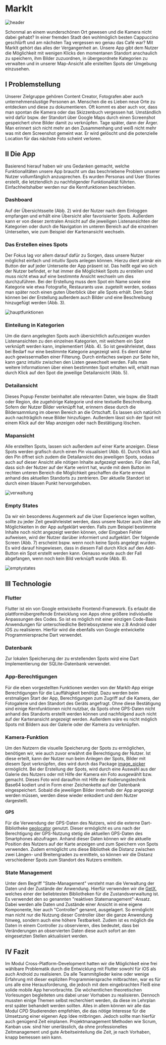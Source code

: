 # MarkIt

![header](markit_header.jpg)

Schonmal an einem wunderschönen Ort gewesen und die Kamera nicht dabei gehabt? In einer fremden Stadt den wohlmöglich besten Cappuccino geschlürft und am nächsten Tag vergessen wo genau das Café war? Mit MarkIt gehört das alles der Vergangenheit an. Unsere App gibt dem Nutzer die Möglichkeit mit wenigen Klicks den momentanen Standort anschaulich zu speichern, ihm Bilder zuzuordnen, in übergeordnete Kategorien zu verwalten und in unserer Map-Ansicht alle erstellten Spots der Umgebung einzusehen.

## I Problemstellung  

Unserer Zielgruppe gehören Content Creator, Fotografen aber auch unternehmenslustige Personen an. Menschen die es Lieben neue Orte zu entdecken und diese zu dokumentieren. Oft kommt es aber auch vor, dass man spontan die Kamera oder das Skizzenbuch vergessen hat. Umständlich wird dafür bspw. der Standort über Google Maps durch einen Screenshot gespeichert ohne Bilder damit zu verknüpfen. Tage später, dann der Ärger. Man erinnert sich nicht mehr an den Zusammenhang und weiß nicht mehr was mit dem Screenshot gemeint war. Er wird gelöscht und die potenzielle Location für das nächste Foto scheint verloren.
  
## II Die App

Basierend hierauf haben wir uns Gedanken gemacht, welche Funktionalitäten unsere App braucht um das beschriebene Problem unserer Nutzer vollumfänglich anzusprechen. Es wurden Personas und User Stories erstellt, die letztendlich zu nachfolgender Funktionalität führten. Einfachheitshalber werden nur die Kernfunktionen beschrieben.

### Dashboard

Auf der Übersichtsseite (Abb. 2) wird der Nutzer nach dem Einloggen empfangen und erhält eine Übersicht aller favorisierter Spots. Außerdem kann er von dieser zentralen Ansicht auf die jeweiligen Listenansichten der Kategorien oder durch die Navigation im unteren Bereich auf die einzelnen Unterseiten, wie zum Beispiel der Kartenansicht wechseln.

### Das Erstellen eines Spots

Der Fokus lag vor allem darauf dafür zu Sorgen, dass unsere Nutzer möglichst einfach und intuitiv Spots anlegen können. Hierzu dient primär ein Button der auf jeder Unterseite  der App präsent ist. Das heißt egal wo sich der Nutzer befindet, er hat immer die Möglichkeit Spots zu erstellen und muss nicht etwa auf eine bestimmte Ansicht wechseln um dies durchzuführen. Bei der Erstellung muss dem Spot ein Name sowie eine Kategorie wie etwa Fotografie, Restaurants usw. zugeteilt werden, sodass man später noch einen guten Überblick über alle Spots erhält. Dem Spot können bei der Erstellung außerdem auch Bilder und eine Beschreibung hinzugefügt werden (Abb. 3).

![hauptfunktionen](markit_hauptfunktion.jpg)

### Einteilung in Kategorien

Um die dann angelegten Spots auch übersichtlich aufzuzeigen wurden Listenansichten zu den einzelnen Kategorien, mit welchem ein Spot verknüpft werden kann, implementiert (Abb. 4). So ist gewährleistet, dass bei Bedarf nur eine bestimmte Kategorie angezeigt wird. Es dient daher auch gewissermaßen einer Filterung. Durch einfaches swipen zur Seite hin, kann ganz intuitiv zwischen den Listen gewechselt werden. Falls man weitere Informationen über einen bestimmten Spot erhalten will, erhält man durch Klick auf den Spot die jeweilige Detailansicht (Abb. 5).

### Detailansicht

Dieses Popup Fenster beinhaltet alle relevanten Daten, wie bspw. die Stadt oder Region, die zugehörige Kategorie und eine textuelle Beschreibung.
Sofern der Nutzer Bilder verknüpft hat, erinnern diese durch die Bildersammlung im oberen Bereich an die Ortschaft. Es lassen sich natürlich auch nachträglich neue Bilder hinzufügen.
Außerdem lässt sich der Spot mit einem Klick auf der Map anzeigen oder nach Bestätigung löschen.

### Mapansicht

Alle erstellten Spots, lassen sich außerdem auf einer Karte anzeigen. Diese Spots werden grafisch durch einen Pin visualisiert (Abb. 6). Durch Klick auf den Pin öffnet sich zudem die Detailansicht des jeweiligen Spots, sodass auch auf dieser Ansicht alle nötigen Inhalte aufgezeigt werden. Für den Fall, dass sich der Nutzer auf der Karte verirrt hat, wurde mit dem Button im rechten unteren Bereich die Möglichkeit geschaffen die Karte erneut anhand des aktuellen Standorts zu zentrieren. Der aktuelle Standort ist durch einen blauen Punkt hervorgehoben.

![verwaltung](markit_spotansichten.jpg)

### Empty States

Da wir ein besonderes Augenmerk auf die User Experience legen wollten, sollte zu jeder Zeit gewährleistet werden, dass unsere Nutzer auch über alle Möglichkeiten in der App aufgeklärt werden. Falls zum Beispiel bestimmte Inhalte noch nicht angezeigt werden können, oder Eingaben Fehler aufweisen, wird der Nutzer darüber informiert und aufgeklärt.
Der folgende Screen (Abb. 7) erscheint bspw. wenn noch keine Spots angelegt wurden. Es wird darauf hingewiesen, dass in diesem Fall durch Klick auf den Add-Button ein Spot erstellt werden kann. Genauso wurde auch der Fall abgefangen, wenn noch kein Bild verknüpft wurde (Abb. 8).

![emptystates](markit_emptystates.jpg)

## III Technologie

### Flutter
Flutter ist ein von Google entwickelte Frontend-Framework. Es erlaubt die plattformübergreifende Entwicklung von Apps ohne größere individuelle Anpassungen des Codes. So ist es möglich mit einer einzigen Code-Basis Anwendungen für unterschiedliche Betriebssysteme wie z.B Android oder iOS zu realisieren. Hierfür wird die ebenfalls von Google entwickelte Programmiersprache Dart verwendet. 

### Datenbank 
Zur lokalen Speicherung der zu erstellenden Spots wird eine Dart Implementierung der SQLite-Datenbank verwendet. 

### App-Berechtigungen
Für die eben vorgestellten Funktionen werden von der MarkIt-App einige Berechtigungen für die Lauffähigkeit benötigt. Dazu werden beim erstmaligen Start der App, Berechtigungen zum Zugriff auf die Kamera, der Fotogalerie und den Standort des Geräts angefragt. Ohne diese Bestätigung sind einige Kernfunktionen nicht nutzbar, da Spots ohne GPS-Daten nicht anhand des Standorts erstellt werden können und nachfolgend auch nicht auf der Kartenansicht angezeigt werden. Außerdem wäre es nicht möglich Spots mit Bildern aus der Galerie oder der Kamera zu verknüpfen.

### Kamera-Funktion
Um den Nutzern die visuelle Speicherung der Spots zu ermöglichen, benötigen wir, wie auch zuvor erwähnt die Berechtigung der Nutzer. Ist diese erteilt, kann der Nutzer nun beim Anlegen der Spots, Bilder mit diesem Spot verknüpfen, dies wird durch das Package [image_picker](https://pub.dev/packages/image_picker) ermöglicht. Bei der Erstellung der Spots, wird durch eine Auswahl aus der Galerie des Nutzers oder mit Hilfe der Kamera ein Foto ausgewählt bzw. gemacht. Dieses Foto wird daraufhin mit Hilfe der Kodierungstechnik Base64 kodiert und in Form einer Zeichenkette auf der Datenbank eingespeichert. Sobald die jeweiligen Bilder innerhalb der App angezeigt werden müssen, werden diese wieder enkodiert und dem Nutzer dargestellt.

#### GPS
Für die Verwendung der GPS-Daten des Nutzers, wird die externe Dart-Bibliotheke [geolocator](https://pub.dev/packages/geolocator) genutzt. Dieser ermöglicht es uns nach der Berechtigung der GPS-Nutzung stetig die aktuellen GPS-Daten des Smartphones abzufragen. Anhand dieser Daten können wir die aktuelle Position des Nutzers auf der Karte anzeigen und zum Speichern von Spots verwenden. Zudem ermöglicht uns diese Bibliothek die Distanz zwischen zwei Längen- und Breitengraden zu ermitteln, so können wir die Distanz verschiedener Spots zum Standort des Nutzers ermitteln.

### State Management
Unter dem Begriff "State-Management" versteht man die Verwaltung der Daten und der Zustände der Anwendung. Hierfür verwenden wir die [GetX](https://pub.dev/packages/get), welches einer der beliebtesten Bibliotheken für die Zustandsverwaltung ist. Es verwendet den so genannten "reaktiven Statemanagement"-Ansatz. Dabei werden alle Daten und Zustände einer Ansicht in eine eigene Komponente, hier auch "Controller" genannt, ausgelagert. So ermöglicht man nicht nur die Nutzung dieser Controller über die ganze Anwendung hinweg, sondern auch eine höhere Testbarkeit. Zudem ist es möglich die Daten in einem Controller zu observieren, dies bedeutet, dass bei Veränderungen an observierten Daten diese auch sofort an den eingesetzten Stellen aktualisiert werden.

## IV Fazit

Im Modul Cross-Platform-Development hatten wir die Möglichkeit eine frei wählbare Problematik durch die Entwicklung mit Flutter sowohl für iOS als auch Android zu realisieren. Da alle Teammitglieder keine oder wenige Erfahrung mit dieser expliziten Programmiersprache mitbrachten, war es für uns alle eine Herausforderung, die jedoch mit dem eingebrachten Fleiß eine solide mobile App hervorbrachte. Die wöchentlichen theoretischen Vorlesungen begleiteten uns dabei unser Vorhaben zu realisieren. Dennoch mussten einige Themen selbst recherchiert werden, da diese im Lehrplan erst später behandelt werden sollten.
Alles in allem können wir alle das Modul CPD Studierenden empfehlen, die das nötige Interesse für die Umsetzung einer eigenen App Idee mitbringen. Jedoch sollte man hierfür auch genügend Zeit einplanen. Projektmanagement Methoden wie Scrum, Kanban usw. sind hier unerlässlich, da ohne professionelles Zeitmanagement und gute Arbeitseinteilung die Zeit, je nach Vorhaben, knapp bemessen sein kann.
